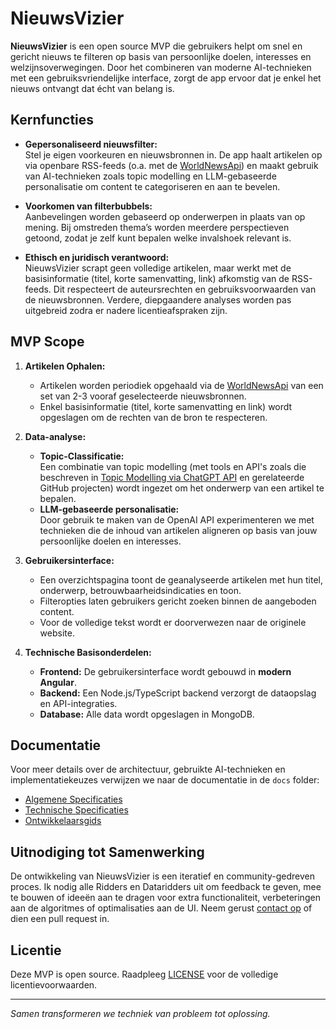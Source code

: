 # NieuwsVizier

**NieuwsVizier** is een open source MVP die gebruikers helpt om snel en gericht nieuws te filteren op basis van persoonlijke doelen, interesses en welzijnsoverwegingen. Door het combineren van moderne AI-technieken met een gebruiksvriendelijke interface, zorgt de app ervoor dat je enkel het nieuws ontvangt dat écht van belang is.

## Kernfuncties

- **Gepersonaliseerd nieuwsfilter:**  
  Stel je eigen voorkeuren en nieuwsbronnen in. De app haalt artikelen op via openbare RSS-feeds (o.a. met de [WorldNewsApi](https://worldnewsapi.com/)) en maakt gebruik van AI-technieken zoals topic modelling en LLM-gebaseerde personalisatie om content te categoriseren en aan te bevelen.

- **Voorkomen van filterbubbels:**  
  Aanbevelingen worden gebaseerd op onderwerpen in plaats van op mening. Bij omstreden thema’s worden meerdere perspectieven getoond, zodat je zelf kunt bepalen welke invalshoek relevant is.

- **Ethisch en juridisch verantwoord:**  
  NieuwsVizier scrapt geen volledige artikelen, maar werkt met de basisinformatie (titel, korte samenvatting, link) afkomstig van de RSS-feeds. Dit respecteert de auteursrechten en gebruiksvoorwaarden van de nieuwsbronnen. Verdere, diepgaandere analyses worden pas uitgebreid zodra er nadere licentieafspraken zijn.

## MVP Scope

1. **Artikelen Ophalen:**  
   - Artikelen worden periodiek opgehaald via de [WorldNewsApi](https://worldnewsapi.com/) van een set van 2-3 vooraf geselecteerde nieuwsbronnen.
   - Enkel basisinformatie (titel, korte samenvatting en link) wordt opgeslagen om de rechten van de bron te respecteren.

2. **Data-analyse:**  
   - **Topic-Classificatie:**  
     Een combinatie van topic modelling (met tools en API's zoals die beschreven in [Topic Modelling via ChatGPT API](https://towardsdatascience.com/topic-modelling-using-chatgpt-api-8775b0891d16) en gerelateerde GitHub projecten) wordt ingezet om het onderwerp van een artikel te bepalen.
   - **LLM-gebaseerde personalisatie:**  
     Door gebruik te maken van de OpenAI API experimenteren we met technieken die de inhoud van artikelen aligneren op basis van jouw persoonlijke doelen en interesses.

3. **Gebruikersinterface:**  
   - Een overzichtspagina toont de geanalyseerde artikelen met hun titel, onderwerp, betrouwbaarheidsindicaties en toon.
   - Filteropties laten gebruikers gericht zoeken binnen de aangeboden content.
   - Voor de volledige tekst wordt er doorverwezen naar de originele website.

4. **Technische Basisonderdelen:**  
   - **Frontend:** De gebruikersinterface wordt gebouwd in **modern Angular**.
   - **Backend:** Een Node.js/TypeScript backend verzorgt de dataopslag en API-integraties.
   - **Database:** Alle data wordt opgeslagen in MongoDB.

## Documentatie

Voor meer details over de architectuur, gebruikte AI-technieken en implementatiekeuzes verwijzen we naar de documentatie in de `docs` folder:
- [Algemene Specificaties](docs/specifications.md)
- [Technische Specificaties](docs/technische-specificaties.md)
- [Ontwikkelaarsgids](docs/developers-guide.md)

## Uitnodiging tot Samenwerking

De ontwikkeling van NieuwsVizier is een iteratief en community-gedreven proces. Ik nodig alle Ridders en Dataridders uit om feedback te geven, mee te bouwen of ideeën aan te dragen voor extra functionaliteit, verbeteringen aan de algoritmes of optimalisaties aan de UI. Neem gerust [contact op](https://dataridder.nl/contact/) of dien een pull request in.

## Licentie

Deze MVP is open source. Raadpleeg [LICENSE](LICENSE) voor de volledige licentievoorwaarden.

---

*Samen transformeren we techniek van probleem tot oplossing.*
